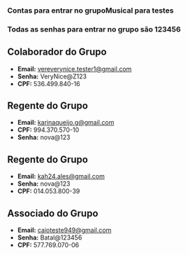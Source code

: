 ### Contas para entrar no grupoMusical para testes ###
### Todas as senhas para entrar no grupo são 123456 ###

## Colaborador do Grupo
- **Email:** vereverynice.tester1@gmail.com
- **Senha:** VeryNice@Z123
- **CPF:** 536.499.840-16

## Regente do Grupo
- **Email:** karinaqueijo.g@gmail.com
- **CPF:** 994.370.570-10
- **Senha:** nova@123

## Regente do Grupo
- **Email:** kah24.ales@gmail.com
- **Senha:** nova@123
- **CPF:** 014.053.800-39

## Associado do Grupo
- **Email:** caioteste949@gmail.com
- **Senha:** Batal@123456
- **CPF:** 577.769.070-06